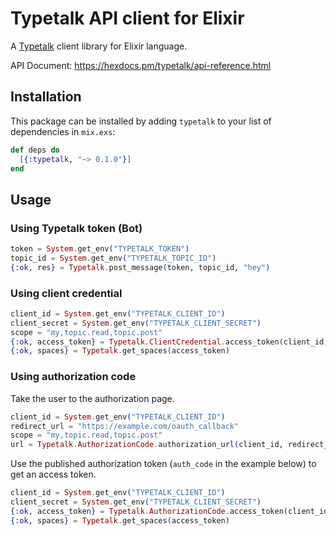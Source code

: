 # Typetalk API client for Elixir

A [Typetalk](https://typetalk.com) client library for Elixir language.

API Document: https://hexdocs.pm/typetalk/api-reference.html

## Installation

This package can be installed by adding `typetalk` to your list of dependencies in `mix.exs`:

```elixir
def deps do
  [{:typetalk, "~> 0.1.0"}]
end
```

## Usage

### Using Typetalk token (Bot)

```elixir
token = System.get_env("TYPETALK_TOKEN")
topic_id = System.get_env("TYPETALK_TOPIC_ID")
{:ok, res} = Typetalk.post_message(token, topic_id, "hey")
```

### Using client credential

```elixir
client_id = System.get_env("TYPETALK_CLIENT_ID")
client_secret = System.get_env("TYPETALK_CLIENT_SECRET")
scope = "my,topic.read,topic.post"
{:ok, access_token} = Typetalk.ClientCredential.access_token(client_id, client_secret, scope)
{:ok, spaces} = Typetalk.get_spaces(access_token)
```

### Using authorization code

Take the user to the authorization page.
```elixir
client_id = System.get_env("TYPETALK_CLIENT_ID")
redirect_url = "https://example.com/oauth_callback"
scope = "my,topic.read,topic.post"
url = Typetalk.AuthorizationCode.authorization_url(client_id, redirect_url, scope)
```

Use the published authorization token (`auth_code` in the example below) to get an access token.
```elixir
client_id = System.get_env("TYPETALK_CLIENT_ID")
client_secret = System.get_env("TYPETALK_CLIENT_SECRET")
{:ok, access_token} = Typetalk.AuthorizationCode.access_token(client_id, client_secret, auth_code)
{:ok, spaces} = Typetalk.get_spaces(access_token)
```
